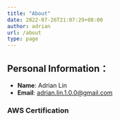 ```yaml
---
title: "About"
date: 2022-07-26T21:07:29+08:00
author: adrian
url: /about
type: page
---
```


## Personal Information：

  * **Name**: Adrian Lin
  * **Email**: adrian.lin.1.0.0@gmail.com

### AWS Certification 

<div data-iframe-width="150" data-iframe-height="270" data-share-badge-id="8f5d6851-fc4c-4c1a-9bea-4e0ffafc026f" data-share-badge-host="https://www.credly.com"></div><script type="text/javascript" async src="//cdn.credly.com/assets/utilities/embed.js"></script>